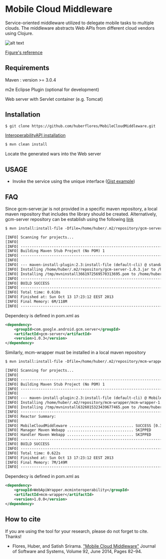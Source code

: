 Mobile Cloud Middleware
========================

Service-oriented middleware utilized to delegate mobile tasks to multiple clouds. The middleware abstracts Web APIs from different cloud vendors using Clojure.


![alt text](https://raw.github.com/huberflores/MobileCloudMiddleware/master/UT-BasicDelegationModel.png "Service-oriented model")

[Figure's reference](http://www.sciencedirect.com/science/article/pii/S0164121213002318)

Requirements
-------------

Maven : version >= 3.0.4

m2e Eclipse Plugin (optional for development)

Web server with Servlet container (e.g. Tomcat)


Installation
-------------

```xml
$ git clone https://github.com/huberflores/MobileCloudMiddleware.git
````

[InteroperabilityAPI installation](https://github.com/huberflores/InteroperableWebAPI.git)


```xml
$ mvn clean install
````

Locate the generated wars into the Web server


USAGE
----

- Invoke the service using the unique interface <mcminteroperability> ([Gist example](https://gist.github.com/huberflores/5747779)) 

FAQ
----

Since gcm-server.jar is not provided in a specific maven repository, a local maven repository that includes the library should be created. Alternatively, gcm-server repository can be establish using the following [link](https://github.com/slorber/gcm-server-repository)

```xml
$ mvn install:install-file -Dfile=/home/huber/.m2/repository/gcm-server-1.0.3.jar -DgroupId=com.google.android.gcm.server -DartifactId=gcm-server -Dversion=1.0.3 -Dpackaging=jar
````
```xml
[INFO] Scanning for projects...
[INFO]                                                                         
[INFO] ------------------------------------------------------------------------
[INFO] Building Maven Stub Project (No POM) 1
[INFO] ------------------------------------------------------------------------
[INFO] 
[INFO] --- maven-install-plugin:2.3:install-file (default-cli) @ standalone-pom ---
[INFO] Installing /home/huber/.m2/repository/gcm-server-1.0.3.jar to /home/huber/.m2/repository/com/google/android/gcm/server/gcm-server/1.0.3/gcm-server-1.0.3.jar
[INFO] Installing /tmp/mvninstall3661972569570313695.pom to /home/huber/.m2/repository/com/google/android/gcm/server/gcm-server/1.0.3/gcm-server-1.0.3.pom
[INFO] ------------------------------------------------------------------------
[INFO] BUILD SUCCESS
[INFO] ------------------------------------------------------------------------
[INFO] Total time: 0.610s
[INFO] Finished at: Sun Oct 13 17:23:12 EEST 2013
[INFO] Final Memory: 6M/118M
[INFO] ------------------------------------------------------------------------
````

Dependecy is defined in pom.xml as
```xml
<dependency>
    <groupId>com.google.android.gcm.server</groupId>
    <artifactId>gcm-server</artifactId>
    <version>1.0.3</version>
</dependency>
````

Similarly, mcm-wrapper must be installed in a local maven repository

```xml
$ mvn install:install-file -Dfile=/home/huber/.m2/repository/mcm-wrapper/mcm-wrapper-1.0.0.jar -DgroupId=WebApiWrapper.mcminteroperability -DartifactId=mcm-wrapper -Dversion=1.0.0 -Dpackaging=jar
````

```xml
[INFO] Scanning for projects...
[INFO]
[INFO] ------------------------------------------------------------------------
[INFO] Building Maven Stub Project (No POM) 1
[INFO] ------------------------------------------------------------------------
[INFO]
[INFO] --- maven-install-plugin:2.3:install-file (default-cli) @ MobileCloudMiddleware ---
[INFO] Installing /home/huber/.m2/repository/mcm-wrapper/mcm-wrapper-1.0.0.jar to /home/huber/.m2/repository/WebApiWrapper/mcminteroperability/mcm-wrapper/1.0.0/mcm-wrapper-1.0.0.jar
[INFO] Installing /tmp/mvninstall6326015323439677465.pom to /home/huber/.m2/repository/WebApiWrapper/mcminteroperability/mcm-wrapper/1.0.0/mcm-wrapper-1.0.0.pom
[INFO] ------------------------------------------------------------------------
[INFO] Reactor Summary:
[INFO] 
[INFO] MobileCloudMiddleware ............................. SUCCESS [0.346s]
[INFO] Manager Maven Webapp .............................. SKIPPED
[INFO] Handler Maven Webapp .............................. SKIPPED
[INFO] ------------------------------------------------------------------------
[INFO] BUILD SUCCESS
[INFO] ------------------------------------------------------------------------
[INFO] Total time: 0.622s
[INFO] Finished at: Sun Oct 13 17:23:12 EEST 2013
[INFO] Final Memory: 7M/149M
[INFO] ------------------------------------------------------------------------
````

Dependecy is defined in pom.xml as
```xml
<dependency>
    <groupId>WebApiWrapper.mcminteroperability</groupId>
    <artifactId>mcm-wrapper</artifactId>
    <version>1.0.0</version>
</dependency>
````

How to cite
-----------
If you are using the tool for your research, please do not forget to cite. Thanks!

- Flores, Huber, and Satish Srirama. ["Mobile Cloud Middleware"](http://www.sciencedirect.com/science/article/pii/S0164121213002318) Journal of Software and Systems, Volume 92, June 2014, Pages 82–94.
